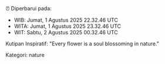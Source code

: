 ⏰ Diperbarui pada:
- WIB: Jumat, 1 Agustus 2025 22.32.46 UTC
- WITA: Jumat, 1 Agustus 2025 23.32.46 UTC
- WIT: Sabtu, 2 Agustus 2025 00.32.46 UTC

Kutipan Inspiratif:
"Every flower is a soul blossoming in nature."


Kategori: nature

